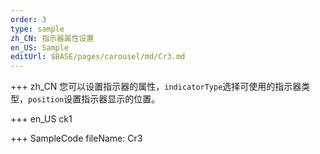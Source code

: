 ```yaml
---
order: 3
type: sample
zh_CN: 指示器属性设置
en_US: Sample
editUrl: $BASE/pages/carousel/md/Cr3.md
---
```


+++ zh_CN
您可以设置指示器的属性，<Code>indicatorType</Code>选择可使用的指示器类型，<Code>position</Code>设置指示器显示的位置。

+++ en_US
ck1

+++ SampleCode
fileName: Cr3
